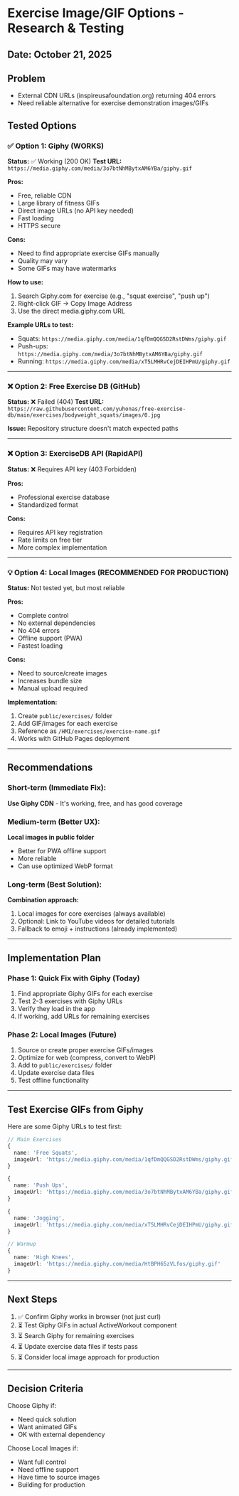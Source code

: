# Exercise Image/GIF Options - Research & Testing

## Date: October 21, 2025

## Problem
- External CDN URLs (inspireusafoundation.org) returning 404 errors
- Need reliable alternative for exercise demonstration images/GIFs

## Tested Options

### ✅ Option 1: Giphy (WORKS)
**Status:** ✅ Working (200 OK)
**Test URL:** `https://media.giphy.com/media/3o7btNhMBytxAM6YBa/giphy.gif`

**Pros:**
- Free, reliable CDN
- Large library of fitness GIFs
- Direct image URLs (no API key needed)
- Fast loading
- HTTPS secure

**Cons:**
- Need to find appropriate exercise GIFs manually
- Quality may vary
- Some GIFs may have watermarks

**How to use:**
1. Search Giphy.com for exercise (e.g., "squat exercise", "push up")
2. Right-click GIF → Copy Image Address
3. Use the direct media.giphy.com URL

**Example URLs to test:**
- Squats: `https://media.giphy.com/media/1qfDmQQGSD2RstDWms/giphy.gif`
- Push-ups: `https://media.giphy.com/media/3o7btNhMBytxAM6YBa/giphy.gif`
- Running: `https://media.giphy.com/media/xT5LMHRvCejDEIHPmU/giphy.gif`

---

### ❌ Option 2: Free Exercise DB (GitHub)
**Status:** ❌ Failed (404)
**Test URL:** `https://raw.githubusercontent.com/yuhonas/free-exercise-db/main/exercises/bodyweight_squats/images/0.jpg`

**Issue:** Repository structure doesn't match expected paths

---

### ❌ Option 3: ExerciseDB API (RapidAPI)
**Status:** ❌ Requires API key (403 Forbidden)

**Pros:**
- Professional exercise database
- Standardized format

**Cons:**
- Requires API key registration
- Rate limits on free tier
- More complex implementation

---

### 💡 Option 4: Local Images (RECOMMENDED FOR PRODUCTION)
**Status:** Not tested yet, but most reliable

**Pros:**
- Complete control
- No external dependencies
- No 404 errors
- Offline support (PWA)
- Fastest loading

**Cons:**
- Need to source/create images
- Increases bundle size
- Manual upload required

**Implementation:**
1. Create `public/exercises/` folder
2. Add GIF/images for each exercise
3. Reference as `/HMI/exercises/exercise-name.gif`
4. Works with GitHub Pages deployment

---

## Recommendations

### Short-term (Immediate Fix):
**Use Giphy CDN** - It's working, free, and has good coverage

### Medium-term (Better UX):
**Local images in public folder**
- Better for PWA offline support
- More reliable
- Can use optimized WebP format

### Long-term (Best Solution):
**Combination approach:**
1. Local images for core exercises (always available)
2. Optional: Link to YouTube videos for detailed tutorials
3. Fallback to emoji + instructions (already implemented)

---

## Implementation Plan

### Phase 1: Quick Fix with Giphy (Today)
1. Find appropriate Giphy GIFs for each exercise
2. Test 2-3 exercises with Giphy URLs
3. Verify they load in the app
4. If working, add URLs for remaining exercises

### Phase 2: Local Images (Future)
1. Source or create proper exercise GIFs/images
2. Optimize for web (compress, convert to WebP)
3. Add to `public/exercises/` folder
4. Update exercise data files
5. Test offline functionality

---

## Test Exercise GIFs from Giphy

Here are some Giphy URLs to test first:

```typescript
// Main Exercises
{
  name: 'Free Squats',
  imageUrl: 'https://media.giphy.com/media/1qfDmQQGSD2RstDWms/giphy.gif'
}

{
  name: 'Push Ups',
  imageUrl: 'https://media.giphy.com/media/3o7btNhMBytxAM6YBa/giphy.gif'
}

{
  name: 'Jogging',
  imageUrl: 'https://media.giphy.com/media/xT5LMHRvCejDEIHPmU/giphy.gif'
}

// Warmup
{
  name: 'High Knees',
  imageUrl: 'https://media.giphy.com/media/HtBPH65zVLfos/giphy.gif'
}
```

---

## Next Steps

1. ✅ Confirm Giphy works in browser (not just curl)
2. ⏳ Test Giphy GIFs in actual ActiveWorkout component
3. ⏳ Search Giphy for remaining exercises
4. ⏳ Update exercise data files if tests pass
5. ⏳ Consider local image approach for production

---

## Decision Criteria

Choose Giphy if:
- Need quick solution
- Want animated GIFs
- OK with external dependency

Choose Local Images if:
- Want full control
- Need offline support
- Have time to source images
- Building for production
